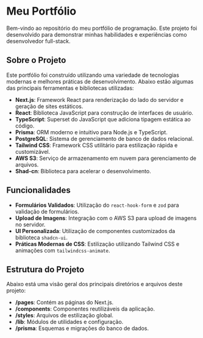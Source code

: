 # Meu Portfólio

Bem-vindo ao repositório do meu portfólio de programação. Este projeto foi desenvolvido para demonstrar minhas habilidades e experiências como desenvolvedor full-stack.

## Sobre o Projeto

Este portfólio foi construído utilizando uma variedade de tecnologias modernas e melhores práticas de desenvolvimento. Abaixo estão algumas das principais ferramentas e bibliotecas utilizadas:

- **Next.js**: Framework React para renderização do lado do servidor e geração de sites estáticos.
- **React**: Biblioteca JavaScript para construção de interfaces de usuário.
- **TypeScript**: Superset do JavaScript que adiciona tipagem estática ao código.
- **Prisma**: ORM moderno e intuitivo para Node.js e TypeScript.
- **PostgreSQL**: Sistema de gerenciamento de banco de dados relacional.
- **Tailwind CSS**: Framework CSS utilitário para estilização rápida e customizável.
- **AWS S3**: Serviço de armazenamento em nuvem para gerenciamento de arquivos.
- **Shad-cn**: Biblioteca para acelerar o desenvolvimento.

## Funcionalidades

- **Formulários Validados**: Utilização do `react-hook-form` e `zod` para validação de formulários.
- **Upload de Imagens**: Integração com o AWS S3 para upload de imagens no servidor.
- **UI Personalizada**: Utilização de componentes customizados da biblioteca `shadcn-ui`.
- **Práticas Modernas de CSS**: Estilização utilizando Tailwind CSS e animações com `tailwindcss-animate`.

## Estrutura do Projeto

Abaixo está uma visão geral dos principais diretórios e arquivos deste projeto:

- **/pages**: Contém as páginas do Next.js.
- **/components**: Componentes reutilizáveis da aplicação.
- **/styles**: Arquivos de estilização global.
- **/lib**: Módulos de utilidades e configuração.
- **/prisma**: Esquemas e migrações do banco de dados.

